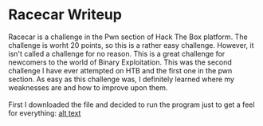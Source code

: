 <h1> 
  Racecar Writeup
  </h1>
  
  Racecar is a challenge in the Pwn section of Hack The Box platform. The challenge is worht 20 points, so this is a rather easy challenge. However, it isn't called a challenge for no reason. This is a great challenge for newcomers to the world of Binary Exploitation. This was the second challenge I have ever attempted on HTB and the first one in the pwn section. As easy as this challenge was, I definitely learned where my weaknesses are and how to improve upon them.\
  \
  First I downloaded the file and decided to run the program just to get a feel for everything: 
  [alt text](https://github.com/CorruptedOffset/HackTheBox-WriteUps/blob/main/Challenges/Pwn/racecar_startScreen.png)
  


